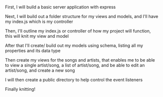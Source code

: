 First, I will build a basic server application with express

Next, I will build out a folder structure for my views and models, and I'll have my index.js which is my controller

Then, I'll outline my index.js or controller of how my project will function, this will knit my view and model

After that I'll create/ build out my models using schema, listing all my properties and its data type

Then create my views for the songs and artists, that enables me to be able to view a single artist/song, a list of artist/song, and be able to edit an artist/song, and create a new song

I will then create a public directory to help control the event listeners

Finally knitting!
